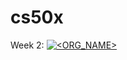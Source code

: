 # cs50x

Week 2: [![<ORG_NAME>](https://circleci.com/gh/circleci/circleci-docs.svg?style=shield)](https://app.circleci.com/pipelines/github/rutomo/cs50x)
